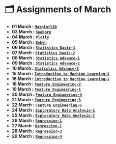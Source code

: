 # 🗂️ Assignments of March

- **01 March :** [**`Matplotlib`**](<01 Mar>)
- **03 March :** [**`Seaborn`**](<03 Mar>)
- **04 March :** [**`Plotly`**](<04 Mar>)
- **05 March :** [**`Bokeh`**](<05 Mar>)
- **06 March :** [**`Statistics Basic-1`**](<06 Mar>)
- **07 March :** [**`Statistics Basic-2`**](<07 Mar>)
- **08 March :** [**`Statistics Advance-1`**](<08 Mar>)
- **09 March :** [**`Statistics Advance-2`**](<09 Mar>)
- **10 March :** [**`Statistics Advance-3`**](<10 Mar>)
- **15 March :** [**`Introduction to Machine Learning-1`**](<15 Mar>)
- **16 March :** [**`Introduction to Machine Learning-2`**](<16 Mar>)
- **18 March :** [**`Feature Engineering-2`**](<18 Mar>)
- **19 March :** [**`Feature Engineering-1`**](<19 Mar>)
- **20 March :** [**`Feature Engineering-4`**](<20 Mar>)
- **21 March :** [**`Feature Engineering-5`**](<21 Mar>)
- **22 March :** [**`Feature Engineering-6`**](<22 Mar>)
- **24 March :** [**`Exploratory Data Analysis-1`**](<24 Mar>)
- **25 March :** [**`Exploratory Data Analysis-2`**](<25 Mar>)
- **26 March :** [**`Regression-1`**](<26 Mar>)
- **27 March :** [**`Regression-2`**](<27 Mar>)
- **28 March :** [**`Regression-3`**](<28 Mar>)
- **29 March :** [**`Regression-4`**](<29 Mar>)
